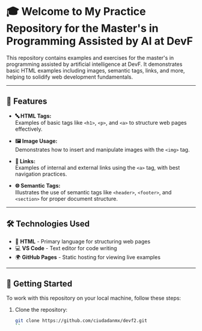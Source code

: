 # 🎓 Welcome to My Practice Repository for the Master's in Programming Assisted by AI at DevF

This repository contains examples and exercises for the master's in programming assisted by artificial intelligence at DevF. It demonstrates basic HTML examples including images, semantic tags, links, and more, helping to solidify web development fundamentals.

---

## 🚀 Features

- **🔤 HTML Tags:**  
  Examples of basic tags like `<h1>`, `<p>`, and `<a>` to structure web pages effectively.

- **🖼️ Image Usage:**  
  Demonstrates how to insert and manipulate images with the `<img>` tag.

- **🔗 Links:**  
  Examples of internal and external links using the `<a>` tag, with best navigation practices.

- **🌐 Semantic Tags:**  
  Illustrates the use of semantic tags like `<header>`, `<footer>`, and `<section>` for proper document structure.

---

## 🛠️ Technologies Used

- 📄 **HTML** - Primary language for structuring web pages
- 💻 **VS Code** - Text editor for code writing
- 🌍 **GitHub Pages** - Static hosting for viewing live examples

---

## 🚧 Getting Started

To work with this repository on your local machine, follow these steps:

1. Clone the repository:
   ```bash
   git clone https://github.com/ciudadanmx/devf2.git
   ``
